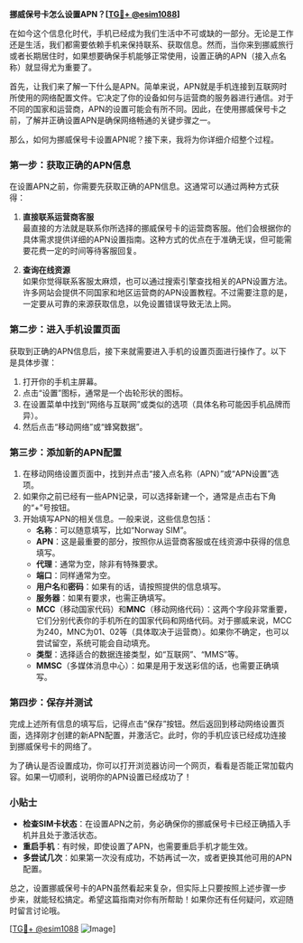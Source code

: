 **挪威保号卡怎么设置APN？[[TG💪+ @esim1088](https://t.me/s/esim1088)]**

在如今这个信息化时代，手机已经成为我们生活中不可或缺的一部分。无论是工作还是生活，我们都需要依赖手机来保持联系、获取信息。然而，当你来到挪威旅行或者长期居住时，如果想要确保手机能够正常使用，设置正确的APN（接入点名称）就显得尤为重要了。

首先，让我们来了解一下什么是APN。简单来说，APN就是手机连接到互联网时所使用的网络配置文件。它决定了你的设备如何与运营商的服务器进行通信。对于不同的国家和运营商，APN的设置可能会有所不同。因此，在使用挪威保号卡之前，了解并正确设置APN是确保网络畅通的关键步骤之一。

那么，如何为挪威保号卡设置APN呢？接下来，我将为你详细介绍整个过程。

### 第一步：获取正确的APN信息

在设置APN之前，你需要先获取正确的APN信息。这通常可以通过两种方式获得：

1. **直接联系运营商客服**  
   最直接的方法就是联系你所选择的挪威保号卡的运营商客服。他们会根据你的具体需求提供详细的APN设置指南。这种方式的优点在于准确无误，但可能需要花费一定的时间等待客服回复。

2. **查询在线资源**  
   如果你觉得联系客服太麻烦，也可以通过搜索引擎查找相关的APN设置方法。许多网站会提供不同国家和地区运营商的APN设置教程。不过需要注意的是，一定要从可靠的来源获取信息，以免设置错误导致无法上网。

### 第二步：进入手机设置页面

获取到正确的APN信息后，接下来就需要进入手机的设置页面进行操作了。以下是具体步骤：

1. 打开你的手机主屏幕。
2. 点击“设置”图标，通常是一个齿轮形状的图标。
3. 在设置菜单中找到“网络与互联网”或类似的选项（具体名称可能因手机品牌而异）。
4. 然后点击“移动网络”或“蜂窝数据”。

### 第三步：添加新的APN配置

1. 在移动网络设置页面中，找到并点击“接入点名称（APN）”或“APN设置”选项。
2. 如果你之前已经有一些APN记录，可以选择新建一个，通常是点击右下角的“+”号按钮。
3. 开始填写APN的相关信息。一般来说，这些信息包括：
   - **名称**：可以随意填写，比如“Norway SIM”。
   - **APN**：这是最重要的部分，按照你从运营商客服或在线资源中获得的信息填写。
   - **代理**：通常为空，除非有特殊要求。
   - **端口**：同样通常为空。
   - **用户名**和**密码**：如果有的话，请按照提供的信息填写。
   - **服务器**：如果有要求，也需正确填写。
   - **MCC**（移动国家代码）和**MNC**（移动网络代码）：这两个字段非常重要，它们分别代表你的手机所在的国家代码和网络代码。对于挪威来说，MCC为240，MNC为01、02等（具体取决于运营商）。如果你不确定，也可以尝试留空，系统可能会自动填充。
   - **类型**：选择适合的数据连接类型，如“互联网”、“MMS”等。
   - **MMSC**（多媒体消息中心）：如果是用于发送彩信的话，也需要正确填写。

### 第四步：保存并测试

完成上述所有信息的填写后，记得点击“保存”按钮。然后返回到移动网络设置页面，选择刚才创建的新APN配置，并激活它。此时，你的手机应该已经成功连接到挪威保号卡的网络了。

为了确认是否设置成功，你可以打开浏览器访问一个网页，看看是否能正常加载内容。如果一切顺利，说明你的APN设置已经成功了！

### 小贴士

- **检查SIM卡状态**：在设置APN之前，务必确保你的挪威保号卡已经正确插入手机并且处于激活状态。
- **重启手机**：有时候，即使设置了APN，也需要重启手机才能生效。
- **多尝试几次**：如果第一次没有成功，不妨再试一次，或者更换其他可用的APN配置。

总之，设置挪威保号卡的APN虽然看起来复杂，但实际上只要按照上述步骤一步步来，就能轻松搞定。希望这篇指南对你有所帮助！如果你还有任何疑问，欢迎随时留言讨论哦。

[[TG💪+ @esim1088](https://t.me/s/esim1088) ![Image](https://i.postimg.cc/4NQfJmqS/Snipaste-2025-05-13-00-14-12.png)]